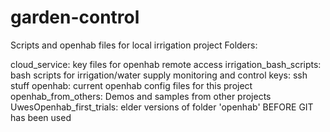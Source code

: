 # garden-control
Scripts and openhab files for local irrigation project
Folders:

cloud_service:                          key files for openhab remote access
irrigation_bash_scripts:                bash scripts for irrigation/water supply monitoring and control
keys:                                   ssh stuff
openhab:                                current openhab config files for this project
openhab_from_others:                    Demos and samples from other projects
UwesOpenhab_first_trials:               elder versions of folder 'openhab' BEFORE GIT has been used 


